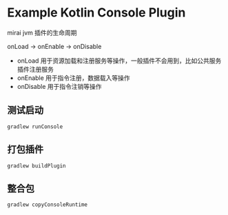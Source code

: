 # Example Kotlin Console Plugin

mirai jvm 插件的生命周期

onLoad -> onEnable -> onDisable

* onLoad 用于资源加载和注册服务等操作，一般插件不会用到，比如公共服务插件注册服务
* onEnable 用于指令注册，数据载入等操作
* onDisable 用于指令注销等操作

## 测试启动

`gradlew runConsole`

## 打包插件

`gradlew buildPlugin`

## 整合包

`gradlew copyConsoleRuntime`